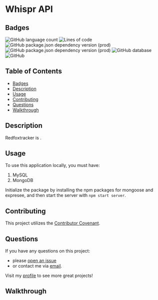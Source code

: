# Whispr API
## Badges
![GitHub language count](https://img.shields.io/github/languages/count/caeldeth/redfoxtracker?style=plastic)
![Lines of code](https://img.shields.io/tokei/lines/github/caeldeth/redfoxtracker?style=plastic)
![GitHub package.json dependency version (prod)](https://img.shields.io/github/package-json/dependency-version/caeldeth/redfoxtracker/express?style=plastic)
![GitHub package.json dependency version (prod)](https://img.shields.io/github/package-json/dependency-version/caeldeth/redfoxtracker/mongoose?style=plastic)
![GitHub database](https://img.shields.io/badge/database-MongoDB-green?style=plastic&logo=mongodb)
![GitHub](https://img.shields.io/github/license/caeldeth/redfoxtracker?style=plastic)

## Table of Contents
  - [Badges](#badges)
  - [Description](#description)
  - [Usage](#usage)
  - [Contributing](#contributing)
  - [Questions](#questions)
  - [Walkthrough](#walkthrough)

## Description
Redfoxtracker is .

## Usage
To use this application locally, you must have:
1) MySQL 
2) MongoDB

Initialize the package by installing the npm packages for mongoose and expresee, and then start the server with `npm start server`.

## Contributing
This project utilizes the [Contributor Covenant](https://www.contributor-covenant.org/version/2/1/code_of_conduct/).

## Questions
If you have any questions on this project:
* please [open an issue](https://github.com/Caeldeth/redfoxtracker/issues)
* or contact me via [email](mailto:tacolejr@gmail.com?subject=[Github%20Question%20-%20redfoxtracker]).

Visit my [profile](https://github.com/Caeldeth) to see more great projects!
  
## Walkthrough
